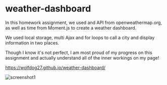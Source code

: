 # weather-dashboard

In this homework assignment, we used and API from openweathermap.org, as well as time from Moment.js to create a weather dashboard.

We used local storage, multi Ajax and for loops to call a city and display information in two places.

Though I know it's not perfect, I am most proud of my progress on this assignment and actually understand all of the inner workings on my page!

https://wolfdog27.github.io/weather-dashboard/

![screenshot1](screenshot1.png)